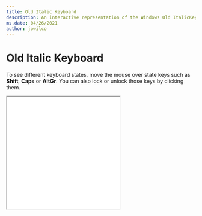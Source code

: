 ```yaml
---
title: Old Italic Keyboard
description: An interactive representation of the Windows Old ItalicKeyboard. To see different keyboard states, click or move the mouse over the state keys.
ms.date: 04/26/2021
author: jowilco
---
```


# Old Italic Keyboard

To see different keyboard states, move the mouse over state keys such as **Shift**, **Caps** or **AltGr**. You can also lock or unlock those keys by clicking them.

<iframe src="kbdoldit.html" height="300"></iframe>
